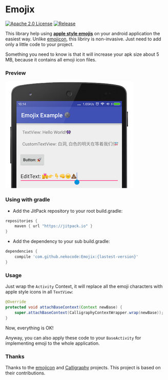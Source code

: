 # Emojix
[![Apache 2.0 License](https://img.shields.io/badge/license-Apache%202.0-blue.svg?style=flat)](http://www.apache.org/licenses/LICENSE-2.0.html) [![Release](https://img.shields.io/github/release/nekocode/Emojix.svg?label=Jitpack)](https://jitpack.io/#nekocode/Emojix)

This library help using **[apple style emojis](http://unicode.org/emoji/charts/full-emoji-list.html)** on your android application the easiest way. Unlike [emojicon](https://github.com/rockerhieu/emojicon), this libriry is non-invasive. Just need to add only a little code to your project.

Something you need to know is that it will increase your apk size about 5 MB, because it contains all emoji icon files.

### Preview
![preview](art/preview.png)

### Using with gradle
- Add the JitPack repository to your root build.gradle:
```gradle
repositories {
    maven { url "https://jitpack.io" }
}
```

- Add the dependency to your sub build.gradle:
```gradle
dependencies {
    compile 'com.github.nekocode:Emojix:{lastest-version}'
}
```

### Usage

Just wrap the `Activity` Context, it will replace all the emoji characters with apple style icons in all `TextView`:

```java
@Override
protected void attachBaseContext(Context newBase) {
    super.attachBaseContext(CalligraphyContextWrapper.wrap(newBase));
}
```

Now, everything is OK! 

Anyway, you can also apply these code to your `BaseActivity` for implementing emoji to the whole application.

### Thanks

Thanks to the [emojicon](https://github.com/rockerhieu/emojicon) and [Calligraphy](https://github.com/chrisjenx/Calligraphy) projects. This project is based on their contributions.
